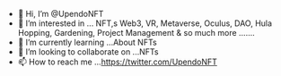 - 👋 Hi, I’m @UpendoNFT
- 👀 I’m interested in ... NFT,s Web3, VR, Metaverse, Oculus, DAO, Hula Hopping, Gardening, Project Management & so much more .......
- 🌱 I’m currently learning ...About NFTs
- 💞️ I’m looking to collaborate on ...NFTs
- 📫 How to reach me ...https://twitter.com/UpendoNFT

<!---
UpendoNFT/UpendoNFT is a ✨ special ✨ repository because its `README.md` (this file) appears on your GitHub profile.
You can click the Preview link to take a look at your changes.
--->
